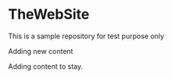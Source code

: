 # TheWebSite

This is a sample repository for test purpose only

Adding new content


Adding content to stay.
